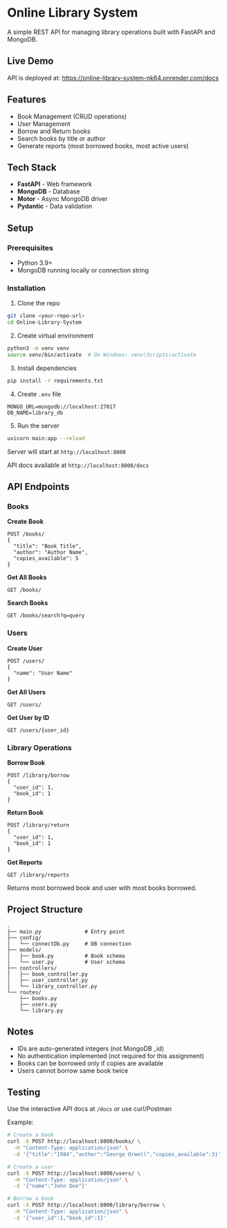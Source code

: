 # Online Library System

A simple REST API for managing library operations built with FastAPI and MongoDB.

## Live Demo

API is deployed at: https://online-library-system-nk64.onrender.com/docs

## Features

- Book Management (CRUD operations)
- User Management
- Borrow and Return books
- Search books by title or author
- Generate reports (most borrowed books, most active users)

## Tech Stack

- **FastAPI** - Web framework
- **MongoDB** - Database
- **Motor** - Async MongoDB driver
- **Pydantic** - Data validation

## Setup

### Prerequisites
- Python 3.9+
- MongoDB running locally or connection string

### Installation

1. Clone the repo
```bash
git clone <your-repo-url>
cd Online-Library-System
```

2. Create virtual environment
```bash
python3 -m venv venv
source venv/bin/activate  # On Windows: venv\Scripts\activate
```

3. Install dependencies
```bash
pip install -r requirements.txt
```

4. Create `.env` file
```
MONGO_URL=mongodb://localhost:27017
DB_NAME=library_db
```

5. Run the server
```bash
uvicorn main:app --reload
```

Server will start at `http://localhost:8000`

API docs available at `http://localhost:8000/docs`

## API Endpoints

### Books

**Create Book**
```
POST /books/
{
  "title": "Book Title",
  "author": "Author Name",
  "copies_available": 5
}
```

**Get All Books**
```
GET /books/
```

**Search Books**
```
GET /books/search?q=query
```

### Users

**Create User**
```
POST /users/
{
  "name": "User Name"
}
```

**Get All Users**
```
GET /users/
```

**Get User by ID**
```
GET /users/{user_id}
```

### Library Operations

**Borrow Book**
```
POST /library/borrow
{
  "user_id": 1,
  "book_id": 1
}
```

**Return Book**
```
POST /library/return
{
  "user_id": 1,
  "book_id": 1
}
```

**Get Reports**
```
GET /library/reports
```

Returns most borrowed book and user with most books borrowed.

## Project Structure

```
.
├── main.py              # Entry point
├── config/
│   └── connectDb.py     # DB connection
├── models/
│   ├── book.py          # Book schema
│   └── user.py          # User schema
├── controllers/
│   ├── book_controller.py
│   ├── user_controller.py
│   └── library_controller.py
└── routes/
    ├── books.py
    ├── users.py
    └── library.py
```

## Notes

- IDs are auto-generated integers (not MongoDB _id)
- No authentication implemented (not required for this assignment)
- Books can be borrowed only if copies are available
- Users cannot borrow same book twice

## Testing

Use the interactive API docs at `/docs` or use curl/Postman

Example:
```bash
# Create a book
curl -X POST http://localhost:8000/books/ \
  -H "Content-Type: application/json" \
  -d '{"title":"1984","author":"George Orwell","copies_available":3}'

# Create a user
curl -X POST http://localhost:8000/users/ \
  -H "Content-Type: application/json" \
  -d '{"name":"John Doe"}'

# Borrow a book
curl -X POST http://localhost:8000/library/borrow \
  -H "Content-Type: application/json" \
  -d '{"user_id":1,"book_id":1}'
```
